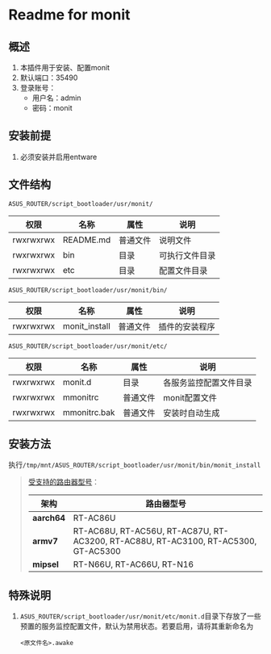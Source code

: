 # Readme for monit

## 概述

1. 本插件用于安装、配置monit
2. 默认端口：35490
3. 登录账号：
   - 用户名：admin
   - 密码：monit

## 安装前提

1. 必须安装并启用entware

## 文件结构

`ASUS_ROUTER/script_bootloader/usr/monit/`

| 权限      | 名称      | 属性     | 说明             |
| --------- | --------- | -------- | ---------------- |
| rwxrwxrwx | README.md | 普通文件 | 说明文件         |
| rwxrwxrwx | bin       | 目录     | 可执行文件目录   |
| rwxrwxrwx | etc       | 目录     | 配置文件目录 |

`ASUS_ROUTER/script_bootloader/usr/monit/bin/`

| 权限      | 名称                 | 属性     | 说明                                                         |
| --------- | -------------------- | -------- | ------------------------------------------------------------ |
| rwxrwxrwx | monit_install         | 普通文件 | 插件的安装程序                                               |

`ASUS_ROUTER/script_bootloader/usr/monit/etc/`

| 权限      | 名称         | 属性     | 说明         |
| --------- | ------------ | -------- | ------------ |
| rwxrwxrwx | monit.d | 目录 | 各服务监控配置文件目录 |
| rwxrwxrwx | mmonitrc | 普通文件 | monit配置文件 |
| rwxrwxrwx | mmonitrc.bak | 普通文件 | 安装时自动生成 |

## 安装方法

执行`/tmp/mnt/ASUS_ROUTER/script_bootloader/usr/monit/bin/monit_install`

   > [受支持的路由器型号](https://github.com/Entware/Entware/wiki/Install-on-Asus-stock-firmware)：
   > 
   > | 架构        | 路由器型号                                                   |
   > | ----------- | ------------------------------------------------------------ |
   > | **aarch64** | RT-AC86U                                                     |
   > | **armv7**   | RT-AC68U, RT-AC56U, RT-AC87U, RT-AC3200, RT-AC88U, RT-AC3100, RT-AC5300, GT-AC5300 |
   > | **mipsel**  | RT-N66U, RT-AC66U, RT-N16                                    |

## 特殊说明

1. `ASUS_ROUTER/script_bootloader/usr/monit/etc/monit.d`目录下存放了一些预置的服务监控配置文件，默认为禁用状态。若要启用，请将其重新命名为
   ```
   <原文件名>.awake
   ```